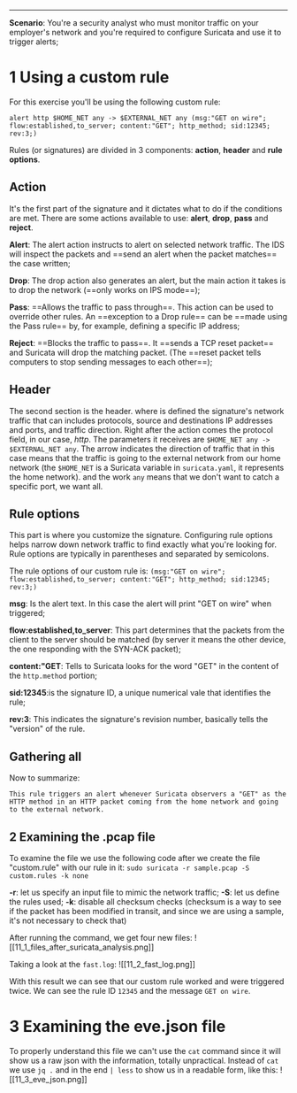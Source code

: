 ___

**Scenario**: You're a security analyst who must monitor traffic on your employer's network and you're required to configure Suricata and use it to trigger alerts;

# 1 Using a custom rule
	
For this exercise you'll be using the following custom rule:
```
alert http $HOME_NET any -> $EXTERNAL_NET any (msg:"GET on wire"; flow:established,to_server; content:"GET"; http_method; sid:12345; rev:3;)
```

Rules (or signatures) are divided in 3 components: **action**, **header** and **rule options**.

## Action
	
It's the first part of the signature and it dictates what to do if the conditions are met.
There are some actions available to use: **alert**, **drop**, **pass** and **reject**.

**Alert**: The alert action instructs to alert on selected network traffic. The  IDS will inspect the packets and ==send an alert when the packet matches== the case written;
	
**Drop**: The drop action also generates an alert, but the main action it takes is to drop the network (==only works on IPS mode==);
	
**Pass**: ==Allows the traffic to pass through==. This action can be used to override other rules. An ==exception to a Drop rule== can be ==made using the Pass rule== by, for example, defining a specific IP address;
	
**Reject**: ==Blocks the traffic to pass==. It ==sends a TCP reset packet== and Suricata will drop the matching packet. (The ==reset packet tells computers to stop sending messages to each other==);

## Header
	
The second section is the header. where is defined the signature's network traffic that can includes protocols, source and destinations IP addresses and ports, and traffic direction.
Right after the action comes the protocol field, in our case, *http*. 
The parameters it receives are `$HOME_NET any -> $EXTERNAL_NET any`. The arrow indicates the direction of traffic that in this case means that the traffic is going to the external network from our home network (the `$HOME_NET` is a Suricata variable in `suricata.yaml`, it represents the home network). and the work `any` means that we don't want to catch a specific port, we want all.

## Rule options
	
This part is where you customize the signature. Configuring rule options helps narrow down network traffic to find exactly what you're looking for. Rule options are typically in parentheses and separated by semicolons.

The rule options of our custom rule is: 
`(msg:"GET on wire"; flow:established,to_server; content:"GET"; http_method; sid:12345; rev:3;)`

**msg**: Is the alert text. In this case the alert will print "GET on wire" when triggered;
	
**flow:established,to_server**: This part determines that the packets from the client to the server should be matched (by server it means the other device, the one responding with the SYN-ACK packet);
	
**content:"GET**: Tells to Suricata looks for the word "GET" in the content of the `http.method` portion;
	
**sid:12345**:is the signature ID, a unique numerical vale that identifies the rule;
	
**rev:3**: This indicates the signature's revision number, basically tells the "version" of the rule.

## Gathering all
	
Now to summarize:
```
This rule triggers an alert whenever Suricata observers a "GET" as the HTTP method in an HTTP packet coming from the home network and going to the external network.
```

## 2 Examining the .pcap file
	
To examine the file we use the following code after we create the file "custom.rule" with our rule in it:
`sudo suricata -r sample.pcap -S custom.rules -k none`

**-r**: let us specify an input file to mimic the network traffic;
**-S**: let us define the rules used;
**-k**: disable all checksum checks (checksum is a way to see if the packet has been modified in transit, and since we are using a sample, it's not necessary to check that)

After running the command, we get four new files:
![[11_1_files_after_suricata_analysis.png]]

Taking a look at the `fast.log`:
![[11_2_fast_log.png]]

With this result we can see that our custom rule worked and were triggered twice. We can see the rule ID `12345` and the message `GET on wire`.

# 3 Examining the eve.json file
	
To properly understand this file we can't use the `cat` command since it will show us a raw json with the information, totally unpractical.
Instead of `cat` we use `jq .` and in the end `| less` to show us in a readable form, like this:
![[11_3_eve_json.png]]

